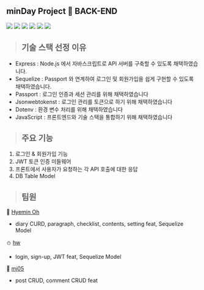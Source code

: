 ## minDay Project 📘 BACK-END

<img src="https://img.shields.io/badge/javaScript-F7DF1E?style=for-the-badge&logo=javaScript&logoColor=white">  <img src="https://img.shields.io/badge/Passport-34E27A?style=for-the-badge&logo=passport&logoColor=white">  <img src="https://img.shields.io/badge/jsonwebtokens-000000?style=for-the-badge&logo=jsonwebtokens&logoColor=white">  <img src="https://img.shields.io/badge/express-000000?style=for-the-badge&logo=express&logoColor=white">  <img src="https://img.shields.io/badge/dotenv-ECD53F?style=for-the-badge&logo=dotenv&logoColor=white">  <img src="https://img.shields.io/badge/sequelize-52B0E7?style=for-the-badge&logo=Sequelize&logoColor=white"> 


> ## 기술 스택 선정 이유
- Express : Node.js 에서 자바스크립트로 API 서버를 구축할 수 있도록 채택하였습니다.
- Sequelize : Passport 와 연계하여 로그인 및 회원가입을 쉽게 구현할 수 있도록 채택하였습니다.
- Passport : 로그인 인증과 세션 관리를 위해 채택하였습니다
- Jsonwebtokenst : 로그인 관리를 토큰으로 하기 위해 채택하였습니다
- Dotenv : 환경 변수 처리를 위해 채택하였습니다
- JavaScript : 프론트엔드와 기술 스택을 통합하기 위해 채택하였습니다 


> ## 주요 기능
1. 로그인 & 회원가입 기능
2. JWT 토큰 인증 미들웨어
3. 프론트에서 사용자가 요청하는 각 API 호출에 대한 응답
4. DB Table Model 


> ## 팀원
:christmas_tree: [Hyemin Oh](https://github.com/kelly2657) 
- diary CURD, paragraph, checklist, contents, setting feat, Sequelize Model

:snowman: [hw](https://github.com/Hye1JEong)

- login, sign-up, JWT feat, Sequelize Model

:santa: [mj05](https://github.com/amamj05)
- post CRUD, comment CRUD feat
